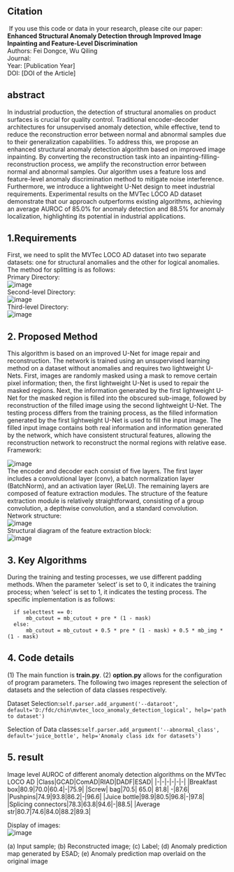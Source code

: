 ## Citation
﻿
If you use this code or data in your research, please cite our paper:
﻿
**Enhanced Structural Anomaly Detection through Improved Image Inpainting and Feature-Level Discrimination**  
Authors: Fei Dongce, Wu Qiling  
Journal:   
Year: [Publication Year]  
DOI: [DOI of the Article]

## abstract

In industrial production, the detection of structural anomalies on product surfaces is crucial for quality control. Traditional encoder-decoder architectures for unsupervised anomaly detection, while effective, tend to reduce the reconstruction error between normal and abnormal samples due to their generalization capabilities. To address this, we propose an enhanced structural anomaly detection algorithm based on improved image inpainting. By converting the reconstruction task into an inpainting-filling-reconstruction process, we amplify the reconstruction error between normal and abnormal samples. Our algorithm uses a feature loss and feature-level anomaly discrimination method to mitigate noise interference. Furthermore, we introduce a lightweight U-Net design to meet industrial requirements. Experimental results on the MVTec LOCO AD dataset demonstrate that our approach outperforms existing algorithms, achieving an average AUROC of 85.0% for anomaly detection and 88.5% for anomaly localization, highlighting its potential in industrial applications.

## 1.Requirements

First, we need to split the MVTec LOCO AD dataset into two separate datasets: one for structural anomalies and the other for logical anomalies. The method for splitting is as follows:  
Primary Directory:  
![image](https://github.com/user-attachments/assets/7aae8bc3-a9de-4a22-9d47-691e335a7711)  
Second-level Directory:  
![image](https://github.com/user-attachments/assets/bfc9ca43-23dd-400e-b0c6-c152d1b09e20)  
Third-level Directory:  
![image](https://github.com/user-attachments/assets/fa6d9fef-d5f7-4546-bc5a-21fe00867b90)  
## 2. Proposed Method
This algorithm is based on an improved U-Net for image repair and reconstruction. The network is trained using an unsupervised learning method on a dataset without anomalies and requires two lightweight U-Nets. First, images are randomly masked using a mask to remove certain pixel information; then, the first lightweight U-Net is used to repair the masked regions. Next, the information generated by the first lightweight U-Net for the masked region is filled into the obscured sub-image, followed by reconstruction of the filled image using the second lightweight U-Net. The testing process differs from the training process, as the filled information generated by the first lightweight U-Net is used to fill the input image. The filled input image contains both real information and information generated by the network, which have consistent structural features, allowing the reconstruction network to reconstruct the normal regions with relative ease.  
Framework:  

![image](https://github.com/user-attachments/assets/dd7205d3-5429-4db3-bdc2-3902383850f9)  
The encoder and decoder each consist of five layers. The first layer includes a convolutional layer (conv), a batch normalization layer (BatchNorm), and an activation layer (ReLU). The remaining layers are composed of feature extraction modules. The structure of the feature extraction module is relatively straightforward, consisting of a group convolution, a depthwise convolution, and a standard   convolution.  
Network structure:  
![image](https://github.com/user-attachments/assets/38dd8db5-2c39-4b64-aba7-dee4ed881adb)  
Structural diagram of the feature extraction block:  
![image](https://github.com/user-attachments/assets/5d3a7c64-1eeb-40a7-82e2-265fbfadd28c)  
## 3. Key Algorithms
During the training and testing processes, we use different padding methods. When the parameter ‘select’ is set to 0, it indicates the training process; when ‘select’ is set to 1, it indicates the testing process. The specific implementation is as follows:
```
  if selecttest == 0:
      mb_cutout = mb_cutout + pre * (1 - mask)
  else:
      mb_cutout = mb_cutout + 0.5 * pre * (1 - mask) + 0.5 * mb_img * (1 - mask)
```
## 4. Code details
   (1) The main function is **train.py**.
   (2) **option.py** allows for the configuration of program parameters. The following two images represent the selection of datasets and the selection of data classes respectively.

   
Dataset Selection:```self.parser.add_argument('--dataroot', default='D:/fdc/chin\mvtec_loco_anomaly_detection_logical', help='path to dataset')``` 

Selection of Data classes:```self.parser.add_argument('--abnormal_class', default='juice_bottle', help='Anomaly class idx for datasets')``` 
## 5. result
Image level AUROC of different anomaly detection algorithms on the MVTec LOCO AD
|Class|GCAD|ComAD|RIAD|DADF|ESAD|
|-|-|-|-|-|-|
|Breakfast box|80.9|70.0|60.4|-|75.9|
|Screw| bag|70.5|	65.0|	81.8|	-|87.6|
|Pushpins|74.9|93.8|86.2|-|96.6|
|Juice bottle|98.9|80.5|96.8|-|97.8|
|Splicing connectors|78.3|63.8|94.6|-|88.5|
|Average str|80.7|74.6|84.0|88.2|89.3|

Display of images:  
![image](https://github.com/user-attachments/assets/0b74e3df-9bd1-45df-b2de-4873fb30f01c)

(a) Input sample; (b) Reconstructed image; (c) Label; (d) Anomaly prediction map generated by ESAD; (e) Anomaly prediction map overlaid on the original image


